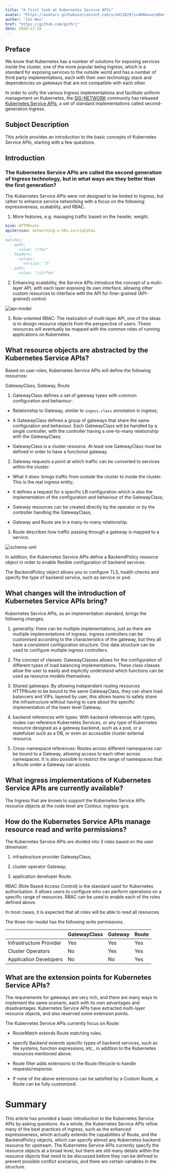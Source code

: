 ```yaml
---
title: "A first look at Kubernetes Service APIs"
avatar: "https://avatars.githubusercontent.com/u/4413028?s=460&u=e140a6d2bf19c426da6498b8888edc96509be649&v=4"
author: "Jin Wei"
href: "https://github.com/gxthrj"
date: 2020-12-18
---  
```


## Preface

We know that Kubernetes has a number of solutions for exposing services inside the cluster, one of the more popular being Ingress, which is a standard for exposing services to the outside world and has a number of third party implementations, each with their own technology stack and dependencies on gateways that are not compatible with each other.

In order to unify the various Ingress implementations and facilitate uniform management on Kubernetes, the [SIG-NETWORK](https://github.com/kubernetes/community/tree/master/sig-network) community has released [Kubernetes Service APIs](https://kubernetes-sigs.github.io/service-apis/), a set of standard implementations called second-generation Ingress.

## Subject Description

This article provides an introduction to the basic concepts of Kubernetes Service APIs, starting with a few questions.

## Introduction

### The Kubernetes Service APIs are called the second generation of Ingress technology, but in what ways are they better than the first generation?

The Kubernetes Service APIs were not designed to be limited to Ingress, but rather to enhance service networking with a focus on the following: expressiveness, scalability, and RBAC.

1. More features, e.g. managing traffic based on the header, weight.

```yaml
kind: HTTPRoute
apiVersion: networking.x-k8s.io/v1alpha1
...
matches:
  - path:
      value: "/foo"
    headers:
      values:
        version: "2"
  - path:
      value: "/v2/foo"
```

2. Enhancing scalability, the Service APIs introduce the concept of a multi-layer API, with each layer exposing its own interface, allowing other custom resources to interface with the API for finer-grained (API-grained) control.

![api-model](https://gateway-api.sigs.k8s.io/images/api-model.png)

3. Role-oriented RBAC: The realization of multi-layer API, one of the ideas is to design resource objects from the perspective of users. These resources will eventually be mapped with the common roles of running applications on Kubernetes. 

## What resource objects are abstracted by the Kubernetes Service APIs?

Based on user roles, Kubernetes Service APIs will define the following resources:

GatewayClass, Gateway, Route

1. GatewayClass defines a set of gateway types with common configuration and behaviour:

- Relationship to Gateway, similar to `ingess.class` annotation in ingress;

- A GatewayClass defines a group of gateways that share the same configuration and behaviour. Each GatewayClass will be handled by a single controller, with the controller having a one-to-many relationship with the GatewayClass;

- GatewayClass is a cluster resource. At least one GatewayClass must be defined in order to have a functional gateway.

2. Gateway requests a point at which traffic can be converted to services within the cluster:

- What it does: brings traffic from outside the cluster to inside the cluster. This is the real ingress entity;

- It defines a request for a specific LB configuration which is also the implementation of the configuration and behaviour of the GatewayClass;

- Gateway resources can be created directly by the operator or by the controller handling the GatewayClass;

- Gateway and Route are in a many-to-many relationship.

3. Route describes how traffic passing through a gateway is mapped to a service.  

![schema-uml](https://gateway-api.sigs.k8s.io/images/schema-uml.svg)

In addition, the Kubernetes Service APIs define a BackendPolicy resource object in order to enable flexible configuration of backend services.

The BackendPolicy object allows you to configure TLS, health checks and specify the type of backend service, such as service or pod.

## What changes will the introduction of Kubernetes Service APIs bring?

Kubernetes Service APIs, as an implementation standard, brings the following changes.

1. generality: there can be multiple implementations, just as there are multiple implementations of ingress. ingress controllers can be customised according to the characteristics of the gateway, but they all have a consistent configuration structure. One data structure can be used to configure multiple ingress controllers.

2. The concept of classes: GatewayClasses allows for the configuration of different types of load balancing implementations. These class classes allow the user to easily and explicitly understand which functions can be used as resource models themselves.

3. Shared gateways: By allowing independent routing resources HTTPRoute to be bound to the same GatewayClass, they can share load balancers and VIPs. layered by user, this allows teams to safely share the infrastructure without having to care about the specific implementation of the lower level Gateway.

4. backend references with types: With backend references with types, routes can reference Kubernetes Services, or any type of Kubernetes resource designed as a gateway backend, such as a pod, or a statefulset such as a DB, or even an accessible cluster external resource.

5. Cross-namespace references: Routes across different namespaces can be bound to a Gateway, allowing access to each other across namespaces. It is also possible to restrict the range of namespaces that a Route under a Gateway can access.

## What ingress implementations of Kubernetes Service APIs are currently available?

The Ingress that are known to support the Kubernetes Service APIs resource objects at the code level are Contour, ingress-gce.

## How do the Kubernetes Service APIs manage resource read and write permissions?

The Kubernetes Service APIs are divided into 3 roles based on the user dimension:

1. infrastructure provider GatewayClass;

2. cluster operator Gateway;

3. application developer Route.

RBAC (Role Based Access Control) is the standard used for Kubernetes authorisation. It allows users to configure who can perform operations on a specific range of resources. RBAC can be used to enable each of the roles defined above.

In most cases, it is expected that all roles will be able to read all resources.

The three-tier model has the following write permissions.

| | GatewayClass | Gateway | Route |
| --- | --- | --- | --- |
| Infrastructure Provider | Yes | Yes | Yes |
| Cluster Operators | No | Yes | Yes |
| Application Developers | No | No | Yes |

## What are the extension points for Kubernetes Service APIs?

The requirements for gateways are very rich, and there are many ways to implement the same scenario, each with its own advantages and disadvantages. Kubernetes Service APIs have extracted multi-layer resource objects, and also reserved some extension points.

The Kubernetes Service APIs currently focus on Route:

- RouteMatch extends Route matching rules.

- specify Backend extends specific types of backend services, such as file systems, function expressions, etc., in addition to the Kubernetes resources mentioned above.

- Route filter adds extensions to the Route lifecycle to handle requests/response.

- If none of the above extensions can be satisfied by a Custom Route, a Route can be fully customized.

# Summary

This article has provided a basic introduction to the Kubernetes Service APIs by asking questions. As a whole, the Kubernetes Service APIs refine many of the best practices of ingress, such as the enhanced expressiveness, which actually extends the capabilities of Route, and the BackendPolicy objects, which can specify almost any Kubernetes backend resource for upstream. The Kubernetes Service APIs currently specify the resource objects at a broad level, but there are still many details within the resource objects that need to be discussed before they can be defined to prevent possible conflict scenarios, and there are certain variables in the structure.
